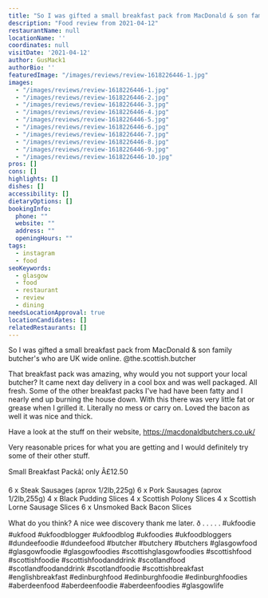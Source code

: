 ```yaml
---
title: "So I was gifted a small breakfast pack from MacDonald & son family butcher's who are UK wide online."
description: "Food review from 2021-04-12"
restaurantName: null
locationName: ''
coordinates: null
visitDate: '2021-04-12'
author: GusMack1
authorBio: ''
featuredImage: "/images/reviews/review-1618226446-1.jpg"
images:
  - "/images/reviews/review-1618226446-1.jpg"
  - "/images/reviews/review-1618226446-2.jpg"
  - "/images/reviews/review-1618226446-3.jpg"
  - "/images/reviews/review-1618226446-4.jpg"
  - "/images/reviews/review-1618226446-5.jpg"
  - "/images/reviews/review-1618226446-6.jpg"
  - "/images/reviews/review-1618226446-7.jpg"
  - "/images/reviews/review-1618226446-8.jpg"
  - "/images/reviews/review-1618226446-9.jpg"
  - "/images/reviews/review-1618226446-10.jpg"
pros: []
cons: []
highlights: []
dishes: []
accessibility: []
dietaryOptions: []
bookingInfo:
  phone: ""
  website: ""
  address: ""
  openingHours: ""
tags:
  - instagram
  - food
seoKeywords:
  - glasgow
  - food
  - restaurant
  - review
  - dining
needsLocationApproval: true
locationCandidates: []
relatedRestaurants: []
---
```


So I was gifted a small breakfast pack from MacDonald & son family butcher's who are UK wide online. @the.scottish.butcher

That breakfast pack was amazing, why would you not support your local butcher? It came next day delivery in a cool box and was well packaged. All fresh. Some of the other breakfast packs I've had have been fatty and I nearly end up burning the house down. With this there was very little fat or grease when I grilled it. Literally no mess or carry on. Loved the bacon as well it was nice and thick.

Have a look at the stuff on their website, https://macdonaldbutchers.co.uk/ 

Very reasonable prices for what you are getting and I would definitely try some of their other stuff.

Small Breakfast Packâ¦ only Â£12.50

6 x Steak Sausages (aprox 1/2lb,225g)
6 x Pork Sausages (aprox 1/2lb,255g)
4 x Black Pudding Slices
4 x Scottish Polony Slices
4 x Scottish Lorne Sausage Slices
6 x Unsmoked Back Bacon Slices

What do you think? A nice wee discovery thank me later. ð
.
.
.
.
.
#ukfoodie #ukfood #ukfoodblogger #ukfoodblog #ukfoodies #ukfoodbloggers #dundeefoodie #dundeefood #butcher #butchery #butchers #glasgowfood #glasgowfoodie #glasgowfoodies #scottishglasgowfoodies #scottishfood #scottishfoodie #scottishfoodanddrink #scotlandfood #scotlandfoodanddrink #scotlandfoodie #scottishbreakfast #englishbreakfast #edinburghfood #edinburghfoodie #edinburghfoodies #aberdeenfood #aberdeenfoodie #aberdeenfoodies #glasgowlife